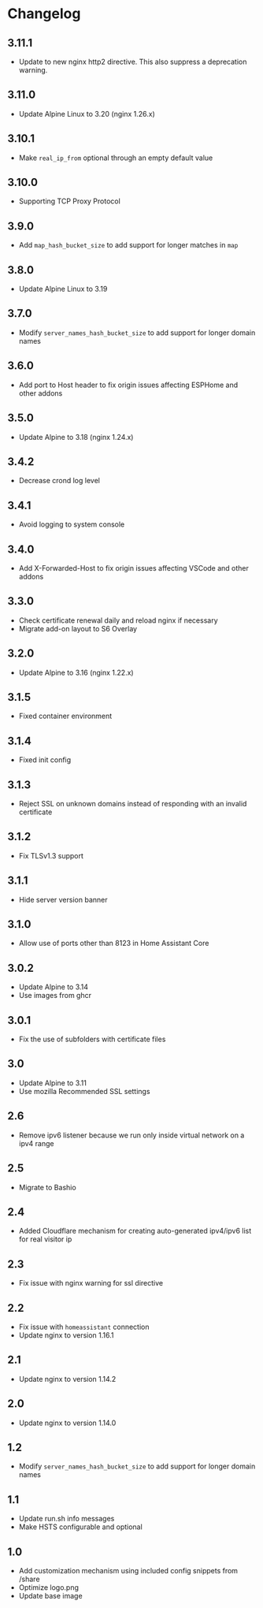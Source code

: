 # Changelog

## 3.11.1

- Update to new nginx http2 directive. This also suppress a deprecation warning.

## 3.11.0

- Update Alpine Linux to 3.20 (nginx 1.26.x)

## 3.10.1

- Make `real_ip_from` optional through an empty default value

## 3.10.0

- Supporting TCP Proxy Protocol

## 3.9.0

- Add `map_hash_bucket_size` to add support for longer matches in `map`

## 3.8.0

- Update Alpine Linux to 3.19

## 3.7.0

- Modify `server_names_hash_bucket_size` to add support for longer domain names

## 3.6.0

- Add port to Host header to fix origin issues affecting ESPHome and other addons

## 3.5.0

- Update Alpine to 3.18 (nginx 1.24.x)

## 3.4.2

- Decrease crond log level

## 3.4.1

- Avoid logging to system console

## 3.4.0

- Add X-Forwarded-Host to fix origin issues affecting VSCode and other addons

## 3.3.0

- Check certificate renewal daily and reload nginx if necessary
- Migrate add-on layout to S6 Overlay

## 3.2.0

- Update Alpine to 3.16 (nginx 1.22.x)

## 3.1.5

- Fixed container environment

## 3.1.4

- Fixed init config

## 3.1.3

- Reject SSL on unknown domains instead of responding with an invalid certificate

## 3.1.2

- Fix TLSv1.3 support

## 3.1.1

- Hide server version banner

## 3.1.0

- Allow use of ports other than 8123 in Home Assistant Core

## 3.0.2

- Update Alpine to 3.14
- Use images from ghcr

## 3.0.1

- Fix the use of subfolders with certificate files

## 3.0

- Update Alpine to 3.11
- Use mozilla Recommended SSL settings

## 2.6

- Remove ipv6 listener because we run only inside virtual network on a ipv4 range

## 2.5

- Migrate to Bashio

## 2.4

- Added Cloudflare mechanism for creating auto-generated ipv4/ipv6 list for real visitor ip

## 2.3

- Fix issue with nginx warning for ssl directive

## 2.2

- Fix issue with `homeassistant` connection
- Update nginx to version 1.16.1

## 2.1

- Update nginx to version 1.14.2

## 2.0

- Update nginx to version 1.14.0

## 1.2

- Modify `server_names_hash_bucket_size` to add support for longer domain names

## 1.1

- Update run.sh info messages
- Make HSTS configurable and optional

## 1.0

- Add customization mechanism using included config snippets from /share
- Optimize logo.png
- Update base image
